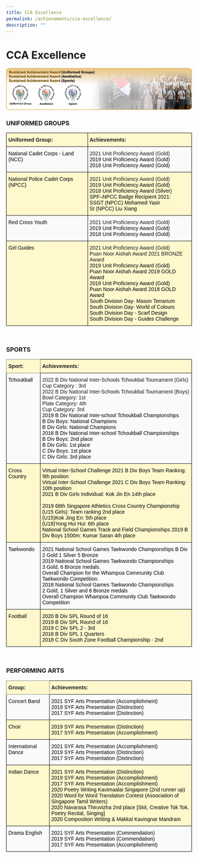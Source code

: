 ```yaml
---
title: CCA Excellence
permalink: /achievements/cca-excellence/
description: ""
---
```

# CCA Excellence

![Sustained Achievement Awards](/images/Achievements/img_substain_achievement_v2.png)

### UNIFORMED GROUPS

<style type="text/css">
.tg  {border-collapse:collapse;border-spacing:0;}
.tg td{border-color:black;border-style:solid;border-width:1px;font-family:Arial, sans-serif;font-size:14px;
  overflow:hidden;padding:10px 5px;word-break:normal;}
.tg th{border-color:black;border-style:solid;border-width:1px;font-family:Arial, sans-serif;font-size:14px;
  font-weight:normal;overflow:hidden;padding:10px 5px;word-break:normal;}
.tg .tg-te7l{background-color:#FFF8CC;font-weight:bold;text-align:left;vertical-align:top}
.tg .tg-17nh{background-color:#FAFAFA;text-align:left;vertical-align:top}
.tg .tg-f45a{background-color:#FFF8CC;text-align:left;vertical-align:top}
</style>
<table class="tg">
<thead>
  <tr>
    <th class="tg-te7l">Uniformed Group:</th>
    <th class="tg-te7l">Achievements:</th>
  </tr>
</thead>
<tbody>
  <tr>
    <td class="tg-17nh"><span style="font-weight:400;color:#000">National Cadet Corps - Land (NCC)</span></td>
    <td class="tg-17nh">2021 Unit Proficiency Award (Gold)<BR><span style="font-weight:400;color:#000">2019 Unit Proficiency Award (Gold)</span><br><span style="font-weight:400;color:#000">2018 Unit Proficiency Award (Gold)</span></td>
  </tr>
  <tr>
    <td class="tg-f45a"><span style="font-weight:400;color:#000">National Police Cadet Corps (NPCC)</span></td>
    <td class="tg-f45a">2021 Unit Proficiency Award (Gold)<BR><span style="font-weight:400;color:#000">2019 Unit Proficiency Award (Gold)</span><br><span style="font-weight:400;color:#000">2018 Unit Proficiency Award (Silver)</span><br><span style="font-weight:400;color:#000">SPF–NPCC Badge Recipient 2021:</span><br><span style="font-weight:400;color:#000">SSGT (NPCC) Mohamed Yasir</span><br><span style="font-weight:400;color:#000">SI (NPCC) Liu Xiang</span></td>
  </tr>
  <tr>
    <td class="tg-17nh"><span style="font-weight:400;color:#000">Red Cross Youth</span></td>
    <td class="tg-17nh">2021 Unit Proficiency Award (Gold)<BR><span style="font-weight:400;color:#000">2019 Unit Proficiency Award (Gold)</span><br><span style="font-weight:400;color:#000">2018 Unit Proficiency Award (Gold)</span></td>
  </tr>
  <tr>
    <td class="tg-f45a"><span style="font-weight:400;color:#000">Girl Guides</span></td>
    <td class="tg-f45a">2021 Unit Proficiency Award (Gold)<BR>Puan Noor Aishah Award 2021 BRONZE Award<BR><span style="font-weight:400;color:#000">2019 Unit Proficiency Award (Gold)</span><br><span style="font-weight:400;color:#000">Puan Noor Aishah Award 2019 GOLD Award</span><br><span style="font-weight:400;color:#000">2018 Unit Proficiency Award (Gold)</span><br><span style="font-weight:400;color:#000">Puan Noor Aishah Award 2018 GOLD Award</span><br><span style="font-weight:400;color:#000">South Division Day- Mason Terrarium</span><br><span style="font-weight:400;color:#000">South Division Day- World of Colours</span><br><span style="font-weight:400;color:#000">South Division Day - Scarf Design</span><br><span style="font-weight:400;color:#000">South Division Day - Guides Challenge</span></td>
  </tr>
</tbody>
</table>

<br>

### SPORTS

<style type="text/css">
.tg  {border-collapse:collapse;border-spacing:0;}
.tg td{border-color:black;border-style:solid;border-width:1px;font-family:Arial, sans-serif;font-size:14px;
  overflow:hidden;padding:10px 5px;word-break:normal;}
.tg th{border-color:black;border-style:solid;border-width:1px;font-family:Arial, sans-serif;font-size:14px;
  font-weight:normal;overflow:hidden;padding:10px 5px;word-break:normal;}
.tg .tg-te7l{background-color:#FFF8CC;font-weight:bold;text-align:left;vertical-align:top}
.tg .tg-93yk{background-color:#FFF8CC;border-color:inherit;font-weight:bold;text-align:left;vertical-align:top}
.tg .tg-17nh{background-color:#FAFAFA;text-align:left;vertical-align:top}
.tg .tg-f45a{background-color:#FFF8CC;text-align:left;vertical-align:top}
</style>
<table class="tg">
<thead>
  <tr>
    <th class="tg-93yk">Sport:</th>
    <th class="tg-te7l">Achievements:</th>
  </tr>
</thead>
<tbody>
  <tr>
    <td class="tg-17nh"><span style="font-weight:400;color:#000">Tchoukball</span></td>
    <td class="tg-17nh">2022 B Div National Inter-Schools Tchoukbal Tournament (Girls)<BR>
Cup Category : 3rd<br>
2022 B Div National Inter-Schools Tchoukbal Tournament (Boys)<br>
Bowl Category: 1st<br>
Plate Category: 4th<br>
Cup Category: 3rd<br><span style="font-weight:400;color:#000">2019 B Div National Inter-school Tchoukball Championships</span><br><span style="font-weight:400;color:#000">B Div Boys: National Champions</span><br><span style="font-weight:400;color:#000">B Div Girls: National Champions</span><br><span style="font-weight:400;color:#000">2018 B Div National Inter-school Tchoukball Championships</span><br><span style="font-weight:400;color:#000">B Div Boys: 2nd place</span><br><span style="font-weight:400;color:#000">B Div Girls: 1st place</span><br><span style="font-weight:400;color:#000">C Div Boys: 1st place</span><br><span style="font-weight:400;color:#000">C Div Girls: 3rd place</span></td>
  </tr>
  <tr>
    <td class="tg-f45a"><span style="font-weight:400;color:#000">Cross Country</span></td>
    <td class="tg-f45a"><span style="font-weight:400;color:#000">Virtual Inter-School Challenge 2021 B Div Boys Team Ranking: 9th position</span><br><span style="font-weight:400;color:#000">Virtual Inter-School Challenge 2021 C Div Boys Team Ranking: 10th position</span><br><span style="font-weight:400;color:#000">2021 B Div Girls Individual: Kok Jin En 14th place</span><br><br><span style="font-weight:400;color:#000">2019 68th Singapore Athletics Cross Country Championship (U15 Girls): Team ranking 2nd place</span><br><span style="font-weight:400;color:#000">(U15)Kok Jing En: 5th place</span><br><span style="font-weight:400;color:#000">(U18)Yong Hui Hui: 6th place</span><br><span style="font-weight:400;color:#000">National School Games Track and Field Championships 2019 B Div Boys 1500m: Kumar Saran 4th place</span></td>
  </tr>
  <tr>
    <td class="tg-17nh"><span style="font-weight:400;color:#000">Taekwondo</span></td>
    <td class="tg-17nh"><span style="font-weight:400;color:#000">2021 National School Games Taekwondo Championships B Div</span><br><span style="font-weight:400;color:#000">2 Gold 1 Silver 5 Bronze</span><br><span style="font-weight:400;color:#000">2019 National School Games Taekwondo Championships</span><br><span style="font-weight:400;color:#000">3 Gold, 6 Bronze medals.</span><br><span style="font-weight:400;color:#000">Overall Champion for the Whampoa Community Club Taekwondo Competition.</span><br><span style="font-weight:400;color:#000">2018 National School Games Taekwondo Championships</span><br><span style="font-weight:400;color:#000">2 Gold, 1 Silver and 6 Bronze medals</span><br><span style="font-weight:400;color:#000">Overall Champion Whampoa Community Club Taekwondo Competition</span></td>
  </tr>
  <tr>
    <td class="tg-f45a"><span style="font-weight:400;color:#000">Football</span></td>
    <td class="tg-f45a"><span style="font-weight:400;color:#000">2020 B Div SPL Round of 16</span><br><span style="font-weight:400;color:#000">2019 B Div SPL Round of 16</span><br><span style="font-weight:400;color:#000">2019 C Div SPL 2 - 3rd</span><br><span style="font-weight:400;color:#000">2018 B Div SPL 1 Quarters</span><br><span style="font-weight:400;color:#000">2018 C Div South Zone Football Championship - 2nd</span></td>
  </tr>
</tbody>
</table>

<br>

### PERFORMING ARTS

<style type="text/css">
.tg  {border-collapse:collapse;border-spacing:0;}
.tg td{border-color:black;border-style:solid;border-width:1px;font-family:Arial, sans-serif;font-size:14px;
  overflow:hidden;padding:10px 5px;word-break:normal;}
.tg th{border-color:black;border-style:solid;border-width:1px;font-family:Arial, sans-serif;font-size:14px;
  font-weight:normal;overflow:hidden;padding:10px 5px;word-break:normal;}
.tg .tg-te7l{background-color:#FFF8CC;font-weight:bold;text-align:left;vertical-align:top}
.tg .tg-93yk{background-color:#FFF8CC;border-color:inherit;font-weight:bold;text-align:left;vertical-align:top}
.tg .tg-17nh{background-color:#FAFAFA;text-align:left;vertical-align:top}
.tg .tg-f45a{background-color:#FFF8CC;text-align:left;vertical-align:top}
</style>
<table class="tg">
<thead>
  <tr>
    <th class="tg-93yk">Group:</th>
    <th class="tg-te7l">Achievements:</th>
  </tr>
</thead>
<tbody>
  <tr>
    <td class="tg-17nh"><span style="font-weight:400;color:#000">Concert Band</span></td>
    <td class="tg-17nh"><span style="font-weight:400;color:#000">2021 SYF Arts Presentation (Accomplishment)</span><br><span style="font-weight:400;color:#000">2019 SYF Arts Presentation (Distinction)</span><br><span style="font-weight:400;color:#000">2017 SYF Arts Presentation (Distinction)</span></td>
  </tr>
  <tr>
    <td class="tg-f45a"><span style="font-weight:400;color:#000">Choir</span></td>
    <td class="tg-f45a"><span style="font-weight:400;color:#000">2019 SYF Arts Presentation (Distinction)</span><br><span style="font-weight:400;color:#000">2017 SYF Arts Presentation (Accomplishment)</span></td>
  </tr>
  <tr>
    <td class="tg-17nh"><span style="font-weight:400;color:#000">International Dance</span></td>
    <td class="tg-17nh"><span style="font-weight:400;color:#000">2021 SYF Arts Presentation (Accomplishment)</span><br><span style="font-weight:400;color:#000">2019 SYF Arts Presentation (Distinction)</span><br><span style="font-weight:400;color:#000">2017 SYF Arts Presentation (Distinction)</span></td>
  </tr>
  <tr>
    <td class="tg-f45a"><span style="font-weight:400;color:#000">Indian Dance</span></td>
    <td class="tg-f45a"><span style="font-weight:400;color:#000">2021 SYF Arts Presentation (Distinction)</span><br><span style="font-weight:400;color:#000">2019 SYF Arts Presentation (Accomplishment)</span><br><span style="font-weight:400;color:#000">2017 SYF Arts Presentation (Accomplishment)</span><br><span style="font-weight:400;color:#000">2020 Poetry Writing Kavimaalai Singapore (2nd runner up)</span><br><span style="font-weight:400;color:#000">2020 Word for Word Translation Contest (Association of Singapore Tamil Writers)</span><br><span style="font-weight:400;color:#000">2020 Navarasa Thiruvizha 2nd place [Skit, Creative Tok Tok, Poetry Recital, Singing]</span><br><span style="font-weight:400;color:#000">2020 Composition Writing &amp; Makkal Kavingnar Mandram</span></td>
  </tr>
  <tr>
    <td class="tg-17nh"><span style="font-weight:400;color:#000">Drama English</span></td>
    <td class="tg-17nh"><span style="font-weight:400;color:#000">2021 SYF Arts Presentation (Commendation)</span><br><span style="font-weight:400;color:#000">2019 SYF Arts Presentation (Commendation)</span><br><span style="font-weight:400;color:#000">2017 SYF Arts Presentation (Accomplishment)</span></td>
  </tr>
</tbody>
</table>